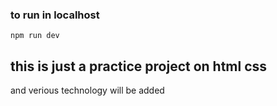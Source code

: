 ### to run in localhost
```
npm run dev

```
## this is just a practice project on html css

and verious technology will be added 
